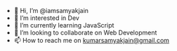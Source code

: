 - 👋 Hi, I’m @iamsamyakjain
- 👀 I’m interested in Dev
- 🌱 I’m currently learning JavaScript
- 💞️ I’m looking to collaborate on Web Development
- 📫 How to reach me on kumarsamyakjain@gmail.com

<!---
iamsamyakjain/iamsamyakjain is a ✨ special ✨ repository because its `README.md` (this file) appears on your GitHub profile.
You can click the Preview link to take a look at your changes.
--->
